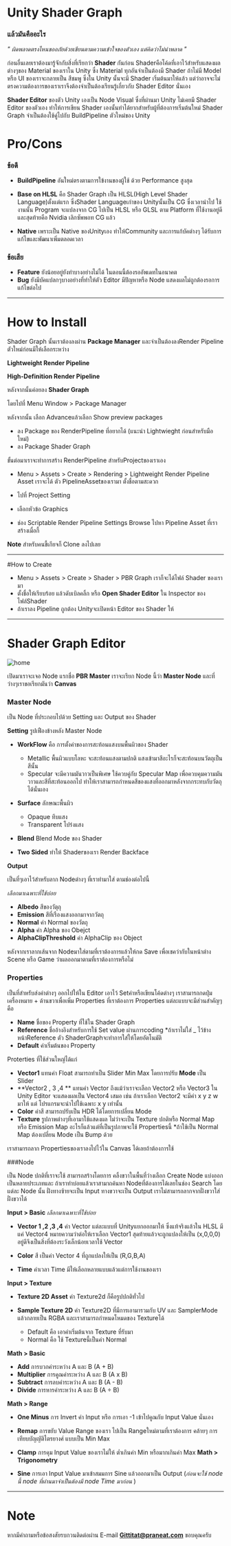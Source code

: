 # Unity Shader Graph

### แล้วมันคืออะไร 
  *" ผิดพลาดตรงไหนขออภัยด้วยเขียนตามความเข้าใจของตัวเอง แต่คิดว่าไม่น่าพลาด "*

 ก่อนอื่นเลยเราต้องมารู้จักกับสิ่งที่เรียกว่า **Shader** กันก่อน Shaderคือโค้ดที่เอาไว้สำหรับแสดงผลต่างๆของ Material ของเราใน Unity ซึ่ง Material ทุกอันจำเป็นต้องมี Shader ถ้าไม่มี Model หรือ UI ของเราจะกลายเป็น สีชมพู ซึ่งใน Unity นั้นจะมี Shader เริ่มต้นมาให้แล้ว แต่ว่าอาจจะไม่ตรงความต้องการของเราเราจีงต้องจำเป็นต้องเรียนรู้เกี่ยวกับ Shader Editor นั่นเอง


**Shader Editor** ของตัว Unity เองเป็น Node Visual ซึ่งที่ผ่านมา Unity ไม่เคยมี Shader Editor ของตัวเอง
ทำให้การเขียน Shader เองนั้นทำได้ยากสำหรับผู้ที่ต้องการเริ่มต้นใหม่ Shader Graph จำเป็นต้องใช้คู่ไปกับ BuildPipeline ตัวใหม่ของ Unity 

# Pro/Cons
### ข้อดี
 * **BuildPipeline** อันใหม่ตรงตามการใข้งานของผู้ใช้ ด้วย Performance สูงสุด

 * **Base on HLSL** คือ Shader Graph เป็น HLSL(High Level Shader Language)ตั้งแต่แรก ซึ่งShader Languageเก่าของ Unityนั้นเป็น CG ซึ่งเวลานำไป 
     ใช้งานนั้น Program จะแปลงจาก CG ไปเป็น HLSL หรือ GLSL ตาม Platform ที่ใช้งานอยู่ดี และสุดท้ายคือ Nvidia เลิกซัพพอท CG แล้ว

 * **Native** เพราะเป็น Native ของUnityเอง ทำให้Community และการแก้บัคต่างๆ ได้รับการแก้ไขและพัฒนาเพิ่มตลอดเวลา
### ข้อเสีย
 * **Feature** ยังน้อยอยู่ยังทำบางอย่างไม่ได้ ในตอนนี้ต้องรออัพเดทในอนาคต
 * **Bug** ยังมีบัคแปลกๆบางอย่างที่ทำให้ตัว Editor มีปัญหาหรือ Node แสดงผลไม่ถูกต้องรอการแก้ไขต่อไป

***
# How to Install


Shader Graph นั้นเราต้องลงผ่าน **Package Manager**
และจำเป็นต้องลงRender Pipeline ตัวใหม่ก่อนมีให้เลือกระหว่าง

**Lightweight Render Pipeline**

**High-Definition Render Pipeline**

หลังจากนั้นค่อยลง **Shader Graph**

โดยไปที่ Menu Window > Package Manager 

หลังจากนั้น เลือก Advanceแล้วเลือก Show preview packages 

* ลง Package ของ RenderPipeline ที่อยากได้ (แนะนำ Lightwieght ก่อนสำหรับมือใหม่)
* ลง Package Shader Graph

ขั้นต่อมาเราจะทำการสร้าง RenderPipeline สำหรับProjectของเราเอง

 * Menu > Assets > Create > Rendering > Lightweight Render Pipeline Asset เราจะได้ ตัว PipelineAssetของเรามา ตั้งชื่อตามสะดวก

 * ไปที่ Project Setting 
 * เลือกหัวข้อ Graphics 
 * ช่อง Scriptable Render Pipeline Settings Browse ไปหา Pipeline Asset ที่เราสร้างเมื่อกี้


**Note** สำหรับคนขี้เกียจก็ Clone ลงไปเลย

***

#How to Create

 * Menu > Assets > Create > Shader > PBR Graph เราก็จะได้ไฟล์ Shader ของเรามา
 * ตั้งชื่อให้เรียบร้อย แล้วดับเบิลคลิ้ก หรือ **Open Shader Editor** ใน Inspector ของไฟล์Shader
 * ถ้าเราลง Pipeline ถูกต้อง Unityจะเปิดหน้า Editor ของ Shader ให้

***
# Shader Graph Editor

![home](readmeAssets/graphScreen.png)


 เปิดมาเราจะเจอ Node แรกชื่อ **PBR Master** เราจะเรียก Node นี้ว่า **Master Node** และที่ว่างๆเราขอเรียกมันว่า **Canvas**  

### Master Node

เป็น Node ที่ประกอบไปด้วย Setting และ Output ของ Shader
 
**Setting** รูปเฟืองข้างหลัง Master Node 

* **WorkFlow** คือ การตั้งค่าของการสะท้อนแสงบนพื้นผิวของ Shader
    * Metallic พื้นผิวแบบโลหะ จะสะท้อนแสงตามปกติ แสงเข้ามาสีอะไรก็จะสะท้อนบนวัตถุเป็นสีนั้น
    * Specular จะมีความมันวาวเป็นพิเศษ ใช้ควบคู่กับ Specular Map เพื่อควบคุมความมันวาวและสีที่สะท้อนออกไป ทำให้เราสามารถกำหนดสีของแสงที่ออกมาหลังจากกระทบกับวัตถุได้นั่นเอง

*  **Surface** ลักษณะพื้นผิว

    * Opaque ทึบแสง
    * Transparent โปร่งแสง

* **Blend** Blend Mode ของ Shader
* **Two Sided** ทำให้ Shaderของเรา Render Backface 

**Output**


 เป็นที่ๆเอาไว้สำหรับลาก Nodeต่างๆ ที่เราทำมาใส่ ตามช่องต่อไปนี้

*เลือกมาเฉพาะที่ใช้บ่อย*

 * **Albedo** สีของวัตุถุ
 * **Emission** สีที่เรืองแสงออกมาจากวัตถุ
 * **Normal** ค่า Normal ของวัตถุ
 * **Alpha** ค่า Alpha ของ Obejct 
 * **AlphaClipThreshold** ค่า AlphaClip ของ Object 

หลังจากเราลากเส้นจาก Nodeมาใส่ตามที่เราต้องการแล้วให้กด Save เพื่อเชคว่ากับในหน้าต่าง Scene หรือ Game ว่าผลออกมาตามที่เราต้องการหรือไม่

### Properties

เป็นที่สำหรับส่งค่าต่างๆ ออกไปให้ใน Editor เอาไว้ Setค่าหรือเขียนโค้ดต่างๆ เราสามารถกดปุ่มเครื่องหมาย + ด้านขวาเพื่อเพิ่ม Properties ที่เราต้องการ
Properties แต่ละแบบจะมีส่วนสำคัญๆ คือ
 
* **Name** ชื่อของ Property ที่ใช้ใน Shader Graph
* **Reference** ชื่ออ้างอิงสำหรับการใช้ Set value ผ่านการcoding *ถ้าเราไม่ใส่ _ ไว้ข้างหน้าReference ตัว ShaderGraphจะทำการใส่ให้โดยอัตโนมัติ
* **Default** ค่าเริ่มต้นของ Property

Proterties ที่ใช้ส่วนใหญ่ได้แก่ 

* **Vector1** แทนค่า Float สามารถทำเป็น Slider Min Max โดยการปรับ **Mode** เป็น Slider
* **Vector2 , 3 ,4 ** แทนค่า Vector ถึงแม้ว่าเราจะเลือก Vector2 หรือ Vector3 ใน Unity Editor จะแสดงผลเป็น Vector4 เสมอ เช่น ถ้าเราเลือก Vector2 จะมีค่า x y z w มาให้ แต่ โปรแกรมจะนำไปใช้เฉพาะ x y เท่านั้น
* **Color** ค่าสี สามารถปรับเป็น HDR ได้โดยการเปลี่ยน Mode
* **Texture** รูปภาพต่างๆที่เอามาใช้แสดงผล ไม่ว่าจะเป็น Texture ปกติหรือ Normal Map หรือ Emission Map อะไรก็แล้วแต่ที่เป็นรูปภาพจะใช้ Propertiesนี้ *ถ้าใช้เป็น Normal Map ต้องเปลี่ยน Mode เป็น Bump ด้วย

เราสามารถลาก Propertiesของเราลงไปไว้ใน Canvas ได้เลยถ้าต้องการใช้

###Node

เป็น Node ปกติที่เราจะใช้ สามารถสร้างโดยการ คลิ้งขวาในพื้นที่ว่างเลือก Create Node แบ่งออกเป็นหลายประเภทและ ถ้าเราทำบ่อยแล้วเราสามาถค้นหา Nodeที่ต้องการได้เลยในช่อง Search โดยแต่ละ Node นั้น ฝั่งทางซ้ายจะเป็น Input ทางขวาจะเป็น Output เราไม่สามารถลากจากฝั่งขวาใส่ฝั่งขวาได้


**Input > Basic**
  *เลือกมาเฉพาะที่ใช้บ่อย*
 
 * **Vector 1 ,2 ,3 ,4** ค่า Vector แต่ละแบบที่ Unityแยกออกมาให้ ซึ่งแท้จริงแล้วใน HLSL มีแค่ Vector4 หมายความว่าต่อให้เราเลือก Vector1 สุดท้ายแล้วจะถูกแปลงให้เป็น (x,0,0,0) อยู่ดีจึงเป็นสิ่งที่ต้องระวังเล็กน้อยเวลาใช้ Vector

 * **Color** สี เป็นค่า Vector 4 ที่ถูกแปลงให้เป็น (R,G,B,A) 

 * **Time** ค่าเวลา Time มีให้เลือกหลายแบบแล้วแต่การใช้งานของเรา 

**Input > Texture**

 * **Texture 2D Asset** ค่า Texture2d ก็คือรูปปกติทั่วไป

 * **Sample Texture 2D** ค่า Texture2D ที่มีการเอามารวมกับ UV และ SamplerMode แล้วกลายเป็น RGBA และเราสามารถกำหนดโหมดของ Textureได้
 
     * Default คือ เอาค่าเริ่มต้นจาก Texture ที่รับมา
     * Normal คือ ใช้ Textureนี้เป็นค่า Normal
 
**Math > Basic**

 * **Add** การบวกค่าระหว่าง A และ B (A + B)
 * **Multiplier** การคูณค่าระหว่าง A และ B (A x B) 
 * **Subtract** การลบค่าระหว่าง A และ B  (A - B)
 * **Divide** การหารค่าระหว่าง A และ B (A ÷ B)
 
**Math > Range**

 * **One Minus** การ Invert ค่า Input หรือ การเอา -1 เข้าไปคูณกับ Input Value นั่นเอง
 * **Remap** การขยับ Value Range ของเรา ไปเป็น Rangeใหม่ตามที่เราต้องการ คล้ายๆ การเทียบบัญญัติไตรยางศ์ แบบเป็น Min Max
 * **Clamp** การคุม Input Value ของเราไม่ให้ ต่ำเกินค่า Min หรือมากเกินค่า Max 
**Math > Trigonometry**

 * **Sine** การเอา Input Value มาเข้าสมมการ Sine แล้วออกมาเป็น Output (*ก่อนจะใช้ node นี้ node ที่ผ่านมาจำเป็นต้องมี node Time มาก่อน* )


***

# Note #


 หากมีคำถามหรือข้อสงสัยรบกวนติดต่อผ่าน E-mail **Gittitat@praneat.com** ขอบคุณครับ









	 
